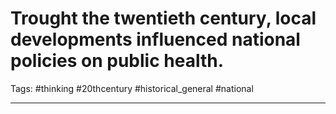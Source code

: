 # Trought the twentieth century, local developments influenced national policies on public health.
Tags: #thinking #20thcentury #historical_general #national 

---